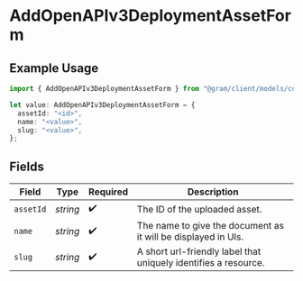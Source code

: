# AddOpenAPIv3DeploymentAssetForm

## Example Usage

```typescript
import { AddOpenAPIv3DeploymentAssetForm } from "@gram/client/models/components";

let value: AddOpenAPIv3DeploymentAssetForm = {
  assetId: "<id>",
  name: "<value>",
  slug: "<value>",
};
```

## Fields

| Field                                                           | Type                                                            | Required                                                        | Description                                                     |
| --------------------------------------------------------------- | --------------------------------------------------------------- | --------------------------------------------------------------- | --------------------------------------------------------------- |
| `assetId`                                                       | *string*                                                        | :heavy_check_mark:                                              | The ID of the uploaded asset.                                   |
| `name`                                                          | *string*                                                        | :heavy_check_mark:                                              | The name to give the document as it will be displayed in UIs.   |
| `slug`                                                          | *string*                                                        | :heavy_check_mark:                                              | A short url-friendly label that uniquely identifies a resource. |